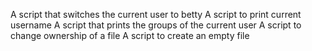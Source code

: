 A script that switches the current user to betty
A script to print current username
A script that prints the groups of the current user
A script to change ownership of a file
A script to create an empty file
